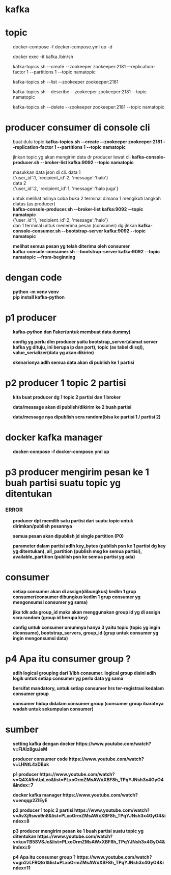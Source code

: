 # kafka
<h1>topic</h1>
<ul>docker-compose -f docker-compose.yml up -d</ul>
<ul>docker exec -it kafka /bin/sh</ul>
<!-- cari direktori yg ada kafka-topics.sh untuk membuat topic, di wurstmeister/kafka ada di /opt/kafka_2.13-2.8.1/bin -->
<!-- buat topic dengan partisi & replication(agar tdk ada data yg duplikat jd diset 1)-nya adlh 1 -->
<ul>kafka-topics.sh --create --zookeeper zookeeper:2181 --replication-factor 1 --partitions 1 --topic namatopic</ul>
  <!--lihat all topic dr zookeeper  -->
<ul>kafka-topics.sh --list --zookeeper zookeeper:2181</ul>
<!-- lihat semua informasi dari 1 topic -->
<ul>kafka-topics.sh --describe --zookeeper zookeeper:2181 --topic namatopic</ul>
<!-- hapus 1 topic -->
<ul>kafka-topics.sh --delete --zookeeper zookeeper:2181 --topic namatopic</ul>

<h1>producer consumer di console cli</h1>
<ul>buat dulu topic <b>kafka-topics.sh --create --zookeeper zookeeper:2181 --replication-factor 1 --partitions 1 --topic namatopic</b></ul>
<ul>jlnkan topic yg akan mengirim data dr producer lewat cli <b>kafka-console-producer.sh --broker-list kafka:9092 --topic namatopic</b></ul>
<ul>masukkan data json di cli.  data 1 <br>{'user_id':1, 'recipient_id':2, 'message':'halo'}<br>data 2<br>{'user_id':2, 'recipient_id':1, 'message':'halo juga'}</ul>
<ul>untuk melihat hslnya coba buka 2 terminal dimana 1 mengikuti langkah diatas (as producer)<br><b>kafka-console-producer.sh --broker-list kafka:9092 --topic namatopic</b><br>{'user_id':1, 'recipient_id':2, 'message':'halo'}<br> dan 1 terminal untuk menerima pesan (consumer) dg jlnkan <b>kafka-console-consumer.sh --bootstrap-server kafka:9092 --topic namatopic</ul>
<ul>melihat semua pesan yg telah diterima oleh consumer <br>
<b>kafka-console-consumer.sh --bootstrap-server kafka:9092 --topic namatopic --from-beginning</b></ul>

<h1>dengan code </h1>
<ul>python -m venv venv <br> pip install kafka-python</ul>

<h1>p1 producer</h1>
<ul>kafka-python dan Faker(untuk membuat data dummy)</ul>
<ul>config yg perlu dlm producer yaitu bootstrap_server(alamat server kafka yg dituju, ini berupa ip dan port), topic (as tabel di sql), value_serializer(data yg akan dikirim)</ul>
<ul>skenarionya adlh semua data akan di publish ke 1 partisi</ul>
<h1>p2 producer 1 topic 2 partisi</h1>
<ul>kita buat producer  dg 1 topic 2 partisi dan 1 broker</ul>
<ul>data/message akan di publish/dikirim ke 2 buah partisi</ul>
<ul>data/message nya dipublish scra random(bisa ke partisi 1 / partisi 2)</ul>

<h1>docker kafka manager</h1>
<ul>docker-compose -f docker-compose.yml up</ul>

<h1>p3 producer mengirim pesan ke 1 buah partisi suatu topic yg ditentukan </h1>
<h3>ERROR</h3>
<ul>producer dpt memilih satu partisi dari suatu topic untuk dirimkan/publish pesannya</ul>
<ul>semua pesan akan dipublish jd single partition (P0)</ul>
<ul>parameter dalam partisi adlh key_bytes (publish psn ke 1 partisi dg key yg ditentukan), all_partition (publish msg ke semua partisi), available_partition (publish psn ke semua partisi yg ada)</ul>

<h1>consumer</h1>
<ul>setiap consumer akan di assign(dibungkus) kedlm 1 grup consumer(consumer dibungkus kedlm 1 grup consumer yg mengonsumsi consumer yg sama)</ul>
<ul>jika tdk ada group_id maka akan menggunakan group id yg di assign scra random (group id berupa key)</ul>
<ul>config untuk consumer umumnya hanya 3 yaitu topic (topic yg ingin diconsume), bootstrap_servers, group_id (grup untuk consumer yg ingin mengonsumsi data)</ul>

<h1>p4 Apa itu consumer group ?</h1>
<ul>adlh logical grouping dari 1/lbh consumer. logical group disini adlh logik untuk setiap consumer yg perlu data yg sama</ul>
<ul>bersifat mandatory, untuk setiap consumer hrs ter-registrasi kedalam consumer group</ul>
<ul>consumer hidup didalam consumer group (consumer group ibaratnya wadah untuk sekumpulan consumer)</ul>

<h1>sumber</h1>
<ul>setting kafka dengan docker https://www.youtube.com/watch?v=FlAlz8guJeM</ul>
<ul>producer consumer code https://www.youtube.com/watch?v=LHNtL4zDBuk</ul>
<ul>p1 producer https://www.youtube.com/watch?v=Q4XA5nUpLeo&list=PLxoOrmZMsAWxXBF8h_TPqYJNsh3x4GyO4&index=7</ul>
<ul>docker kafka manager https://www.youtube.com/watch?v=enqqp2ZIEyE</ul>
<ul>p2 producer 1 topic 2 partisi https://www.youtube.com/watch?v=AvXjRswx9n8&list=PLxoOrmZMsAWxXBF8h_TPqYJNsh3x4GyO4&index=8</ul>
<ul>p3 producer mengirim pesan ke 1 buah partisi suatu topic yg ditentukan https://www.youtube.com/watch?v=kuvTB5SVSJc&list=PLxoOrmZMsAWxXBF8h_TPqYJNsh3x4GyO4&index=9</ul>
<ul>p4 Apa itu consumer group ? https://www.youtube.com/watch?v=gn2zLFRQ8rI&list=PLxoOrmZMsAWxXBF8h_TPqYJNsh3x4GyO4&index=11 </ul>